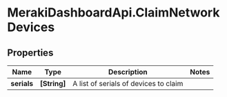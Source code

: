 # MerakiDashboardApi.ClaimNetworkDevices

## Properties
Name | Type | Description | Notes
------------ | ------------- | ------------- | -------------
**serials** | **[String]** | A list of serials of devices to claim | 


